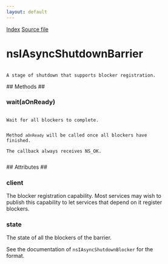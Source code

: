 ```yaml
---
layout: default
---
```

<div id='links'><a href="../index.html">Index</a>
<a href="http://dxr.mozilla.org/mozilla-central/source/toolkit/components/asyncshutdown/nsIAsyncShutdown.idl">Source file</a>
</div>

# nsIAsyncShutdownBarrier #
<code>  
A stage of shutdown that supports blocker registration.  
  
</code>
## Methods ##

### wait(aOnReady) ###
<code>  
Wait for all blockers to complete.  
  
Method `aOnReady` will be called once all blockers have finished.  
The callback always receives NS_OK.  
  
</code>
## Attributes ##

### client ###
  
The blocker registration capability.  Most services may wish to  
publish this capability to let services that depend on it register  
blockers.  
  

### state ###
  
The state of all the blockers of the barrier.  
  
See the documentation of `nsIAsyncShutdownBlocker` for the  
format.  
  
